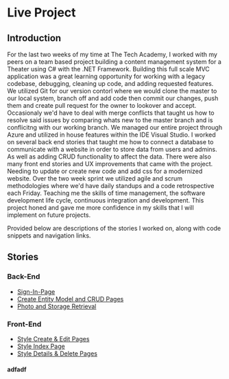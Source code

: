 # Live Project

## Introduction

  For the last two weeks of my time at The Tech Academy, I worked with my peers on a team based project building a content management system for a Theater using C# with the .NET Framework. Building this full scale MVC application was a great learning opportunity for working with a legacy codebase, debugging, cleaning up code, and adding requested features. We utilized Git for our version contorl where we would clone the master to our local system, branch off and add code then commit our changes, push them and create pull request for the owner to lookover and accept. Occasionaly we'd have to deal with merge conflicts that taught us how to resolve said issues by comparing whats new to the master branch and is conflicitng with our working branch. We managed our entire project through Azure and utilized in house features within the IDE Visual Studio. I worked on several back end stories that taught me how to connect a database to communicate with a website in order to store data from users and admins. As well as adding CRUD functionality to affect the data. There were also many front end stories and UX improvements that came with the project. Needing to update or create new code and add css for a modernized website. Over the two week sprint we utilized agile and scrum methodologies where we'd have daily standups and a code retrospective each Friday. Teaching me the skills of time management, the software development life cycle, continuous integration and development. This project honed and gave me more confidence in my skills that I will implement on future projects.

Provided below are descriptions of the stories I worked on, along with code snippets and navigation links. 

## Stories

### Back-End
- [Sign-In-Page]()
- [Create Entity Model and CRUD Pages]()
- [Photo and Storage Retrieval]()
### Front-End
- [Style Create & Edit Pages]()
- [Style Index Page]()
- [Style Details & Delete Pages]()

#### adfadf
